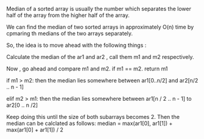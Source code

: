 Median of a sorted array is usually the number which separates the lower half of the array from the higher half of the array. 

We can find the median of two sorted arrays in approximately O(n) time by cpmaring th medians of the two arrays separately. 

So, the idea is to move ahead with the following things : 

Calculate the median of the ar1 and ar2 , call them m1 and m2 respectively. 

Now , go ahead and compare m1 and m2. 
if m1 == m2. return m1

if m1 > m2:
  then the median lies somewhere between ar1[0..n/2]
  and ar2[n/2 .. n - 1]

elif m2 > m1:
  then the median lies somewhere between ar1[n / 2 .. n - 1] to ar2[0 .. n /2]


Keep doing this until the size of both subarrays becomes 2. 
Then the median can be calclated as follows:
  median = max(ar1[0], ar1[1]) + max(ar1[0] + ar1[1]) / 2


